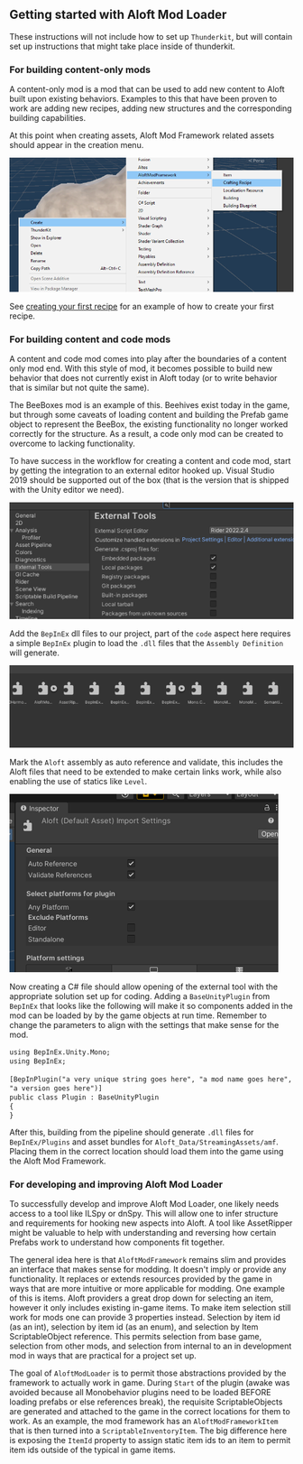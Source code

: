 ## Getting started with Aloft Mod Loader

These instructions will not include how to set up `Thunderkit`, but will contain set up instructions that might take place inside of thunderkit.

### For building content-only mods

A content-only mod is a mod that can be used to add new content to Aloft built upon existing behaviors. Examples to this that have been proven to work are adding new recipes, adding new structures and the corresponding building capabilities.

At this point when creating assets, Aloft Mod Framework related assets should appear in the creation menu.

![Aloft mod framework assets during object creation](Images/Create_New_Recipe.png)

See [creating your first recipe](CreatingARecipe.md) for an example of how to create your first recipe.

### For building content and code mods

A content and code mod comes into play after the boundaries of a content only mod end. With this style of mod, it becomes possible to build new behavior that does not currently exist in Aloft today (or to write behavior that is similar but not quite the same).

The BeeBoxes mod is an example of this. Beehives exist today in the game, but through some caveats of loading content and building the Prefab game object to represent the BeeBox, the existing functionality no longer worked correctly for the structure. As a result, a code only mod can be created to overcome to lacking functionality.

To have success in the workflow for creating a content and code mod, start by getting the integration to an external editor hooked up. Visual Studio 2019 should be supported out of the box (that is the version that is shipped with the Unity editor we need).

![An image of setting up an external tool](Images/ExternalTools.png)

Add the `BepInEx` dll files to our project, part of the `code` aspect here requires a simple `BepInEx` plugin to load the `.dll` files that the `Assembly Definition` will generate.

![Picture of BepInEx assemblies](Images/ExampleBepInExPlugins.png)

Mark the `Aloft` assembly as auto reference and validate, this includes the Aloft files that need to be extended to make certain links work, while also enabling the use of statics like `Level`.

![Picture of aloft assembly settings](Images/AloftAssemblyProperties.png)

Now creating a C# file should allow opening of the external tool with the appropriate solution set up for coding. Adding a `BaseUnityPlugin` from `BepInEx` that looks like the following will make it so components added in the mod can be loaded by by the game objects at run time. Remember to change the parameters to align with the settings that make sense for the mod.

```
using BepInEx.Unity.Mono;
using BepInEx;

[BepInPlugin("a very unique string goes here", "a mod name goes here", "a version goes here")]
public class Plugin : BaseUnityPlugin
{
}
```

After this, building from the pipeline should generate `.dll` files for `BepInEx/Plugins` and asset bundles for `Aloft_Data/StreamingAssets/amf`. Placing them in the correct location should load them into the game using the Aloft Mod Framework.

### For developing and improving Aloft Mod Loader

To successfully develop and improve Aloft Mod Loader, one likely needs access to a tool like ILSpy or dnSpy. This will allow one to infer structure and requirements for hooking new aspects into Aloft. A tool like AssetRipper might be valuable to help with understanding and reversing how certain Prefabs work to understand how components fit together.

The general idea here is that `AloftModFramework` remains slim and provides an interface that makes sense for modding. It doesn't imply or provide any functionality. It replaces or extends resources provided by the game in ways that are more intuitive or more applicable for modding. One example of this is items. Aloft providers a great drop down for selecting an item, however it only includes existing in-game items. To make item selection still work for mods one can provide 3 properties instead. Selection by item id (as an int), selection by item id (as an enum), and selection by Item ScriptableObject reference. This permits selection from base game, selection from other mods, and selection from internal to an in development mod in ways that are practical for a project set up.

The goal of `AloftModLoader` is to permit those abstractions provided by the framework to actually work in game. During `Start` of the plugin (awake was avoided because all Monobehavior plugins need to be loaded BEFORE loading prefabs or else references break), the requisite ScriptableObjects are generated and attached to the game in the correct locations for them to work. As an example, the mod framework has an `AloftModFrameworkItem` that is then turned into a `ScriptableInventoryItem`. The big difference here is exposing the `ItemId` property to assign static item ids to an item to permit item ids outside of the typical in game items.
